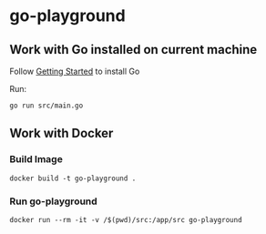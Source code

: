 # go-playground

## Work with Go installed on current machine

Follow [Getting Started](https://golang.org/doc/install) to install Go

Run:

```
go run src/main.go
```

## Work with Docker

### Build Image

```
docker build -t go-playground .
```

### Run go-playground

```
docker run --rm -it -v /$(pwd)/src:/app/src go-playground
```
